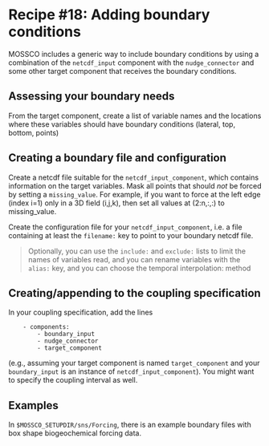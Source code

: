 # Recipe #18: Adding boundary conditions

MOSSCO includes a generic way to include boundary conditions by using a combination of the `netcdf_input` component with the `nudge_connector` and some other target component that receives the boundary conditions.

## Assessing your boundary needs

From the target component, create a list of variable names and the locations where these variables should have boundary conditions (lateral, top, bottom, points)

## Creating a boundary file and configuration

Create a netcdf file suitable for the `netcdf_input_component`, which contains information on the target variables.  Mask all points that should *not* be forced by setting a `missing_value`.  For example, if you want to force at the left edge (index i=1) only in a 3D field (i,j,k), then set all values at (2:n,:,:) to missing_value.

Create the configuration file for your `netcdf_input_component`, i.e. a file containing at least the  `filename:` key to point to your boundary netcdf file.

> Optionally, you can use the `include:` and `exclude:` lists to limit the names of variables read, and you can rename variables with the `alias:` key, and you can choose the temporal interpolation: method

## Creating/appending to the coupling specification

In your coupling specification, add the lines

		- components:
			- boundary_input
			- nudge_connector
			- target_component

(e.g., assuming your target component is named `target_component` and your `boundary_input`  is an instance of `netcdf_input_component`).  You might want to specify the coupling interval as well.

## Examples

In `$MOSSCO_SETUPDIR/sns/Forcing`, there is an example boundary files with box shape biogeochemical forcing data.
